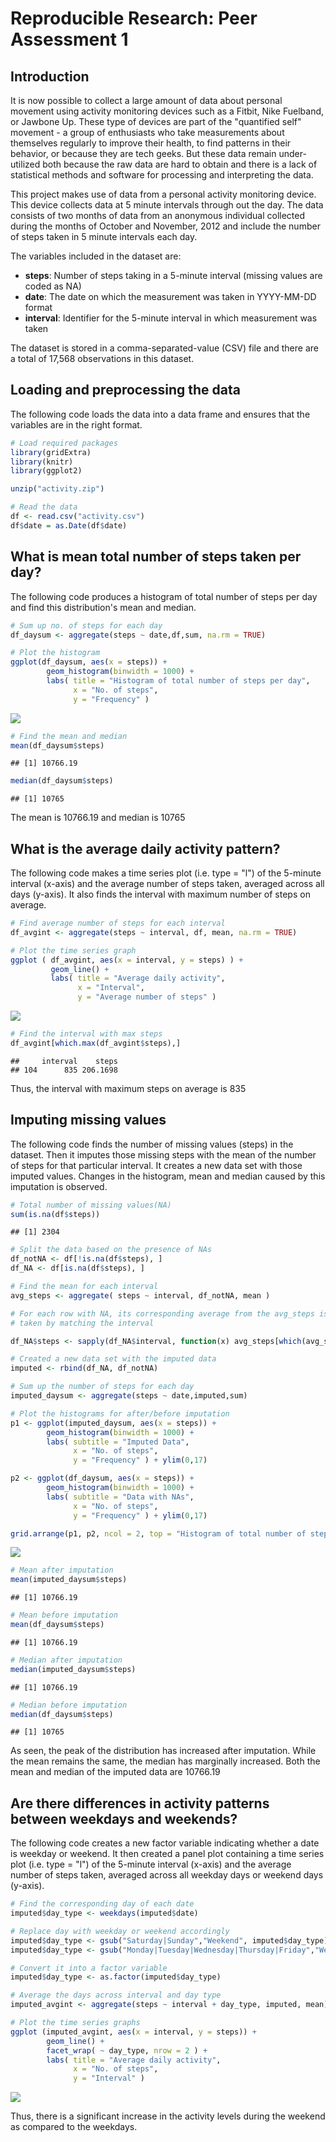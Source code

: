 # Reproducible Research: Peer Assessment 1


## Introduction

It is now possible to collect a large amount of data about personal movement using activity monitoring devices such as a Fitbit, Nike Fuelband, or Jawbone Up. These type of devices are part of the "quantified self" movement - a group of enthusiasts who take measurements about themselves regularly to improve their health, to find patterns in their behavior, or because they are tech geeks. But these data remain under-utilized both because the raw data are hard to obtain and there is a lack of statistical methods and software for processing and interpreting the data.

This project makes use of data from a personal activity monitoring device. This device collects data at 5 minute intervals through out the day. The data consists of two months of data from an anonymous individual collected during the months of October and November, 2012 and include the number of steps taken in 5 minute intervals each day.

The variables included in the dataset are:

- **steps**: Number of steps taking in a 5-minute interval (missing values are coded as NA)
- **date**: The date on which the measurement was taken in YYYY-MM-DD format
- **interval**: Identifier for the 5-minute interval in which measurement was taken

The dataset is stored in a comma-separated-value (CSV) file and there are a total of 17,568 observations in this dataset.

## Loading and preprocessing the data

The following code loads the data into a data frame and ensures that the variables are in the right format.


```r
# Load required packages
library(gridExtra)
library(knitr)
library(ggplot2)

unzip("activity.zip")        

# Read the data
df <- read.csv("activity.csv")
df$date = as.Date(df$date)
```


## What is mean total number of steps taken per day?

The following code produces a histogram of total number of steps per day and find this distribution's mean and median.


```r
# Sum up no. of steps for each day
df_daysum <- aggregate(steps ~ date,df,sum, na.rm = TRUE)

# Plot the histogram
ggplot(df_daysum, aes(x = steps)) + 
        geom_histogram(binwidth = 1000) + 
        labs( title = "Histogram of total number of steps per day",
              x = "No. of steps",
              y = "Frequency" )
```

![](PA1_template_files/figure-html/unnamed-chunk-2-1.png)<!-- -->

```r
# Find the mean and median
mean(df_daysum$steps)
```

```
## [1] 10766.19
```

```r
median(df_daysum$steps)
```

```
## [1] 10765
```

The mean is 10766.19 and median is 10765


## What is the average daily activity pattern?

The following code makes a time series plot (i.e. type = "l") of the 5-minute interval (x-axis) and the average number of steps taken, averaged across all days (y-axis). It also finds the interval with maximum number of steps on average.


```r
# Find average number of steps for each interval
df_avgint <- aggregate(steps ~ interval, df, mean, na.rm = TRUE)

# Plot the time series graph
ggplot ( df_avgint, aes(x = interval, y = steps) ) +
         geom_line() +
         labs( title = "Average daily activity",
               x = "Interval",
               y = "Average number of steps" )
```

![](PA1_template_files/figure-html/unnamed-chunk-3-1.png)<!-- -->

```r
# Find the interval with max steps
df_avgint[which.max(df_avgint$steps),]
```

```
##     interval    steps
## 104      835 206.1698
```

Thus, the interval with maximum steps on average is 835

## Imputing missing values

The following code finds the number of missing values (steps) in the dataset. Then it imputes those missing steps with the mean of the number of steps for that particular interval. It creates a new data set with those imputed values. Changes in the histogram, mean and median caused by this imputation is observed.


```r
# Total number of missing values(NA)
sum(is.na(df$steps))
```

```
## [1] 2304
```

```r
# Split the data based on the presence of NAs
df_notNA <- df[!is.na(df$steps), ]
df_NA <- df[is.na(df$steps), ]               

# Find the mean for each interval
avg_steps <- aggregate( steps ~ interval, df_notNA, mean )

# For each row with NA, its corresponding average from the avg_steps is
# taken by matching the interval

df_NA$steps <- sapply(df_NA$interval, function(x) avg_steps[which(avg_steps$interval == x), 2])

# Created a new data set with the imputed data
imputed <- rbind(df_NA, df_notNA)

# Sum up the number of steps for each day
imputed_daysum <- aggregate(steps ~ date,imputed,sum)

# Plot the histograms for after/before imputation
p1 <- ggplot(imputed_daysum, aes(x = steps)) + 
        geom_histogram(binwidth = 1000) + 
        labs( subtitle = "Imputed Data",
              x = "No. of steps",
              y = "Frequency" ) + ylim(0,17)

p2 <- ggplot(df_daysum, aes(x = steps)) + 
        geom_histogram(binwidth = 1000) + 
        labs( subtitle = "Data with NAs",
              x = "No. of steps",
              y = "Frequency" ) + ylim(0,17)

grid.arrange(p1, p2, ncol = 2, top = "Histogram of total number of steps per day")
```

![](PA1_template_files/figure-html/unnamed-chunk-4-1.png)<!-- -->

```r
# Mean after imputation
mean(imputed_daysum$steps)
```

```
## [1] 10766.19
```

```r
# Mean before imputation
mean(df_daysum$steps)
```

```
## [1] 10766.19
```

```r
# Median after imputation
median(imputed_daysum$steps)
```

```
## [1] 10766.19
```

```r
# Median before imputation
median(df_daysum$steps)
```

```
## [1] 10765
```

As seen, the peak of the distribution has increased after imputation. While the mean remains the same, the median has marginally increased. Both  the mean and median of the imputed data are 10766.19

## Are there differences in activity patterns between weekdays and weekends?

The following code creates a new factor variable indicating whether a date is weekday or weekend. It then created a panel plot containing a time series plot (i.e. type = "l") of the 5-minute interval (x-axis) and the average number of steps taken, averaged across all weekday days or weekend days (y-axis).


```r
# Find the corresponding day of each date 
imputed$day_type <- weekdays(imputed$date)

# Replace day with weekday or weekend accordingly
imputed$day_type <- gsub("Saturday|Sunday","Weekend", imputed$day_type)
imputed$day_type <- gsub("Monday|Tuesday|Wednesday|Thursday|Friday","Weekday", imputed$day_type)

# Convert it into a factor variable
imputed$day_type <- as.factor(imputed$day_type)

# Average the days across interval and day type
imputed_avgint <- aggregate(steps ~ interval + day_type, imputed, mean)

# Plot the time series graphs
ggplot (imputed_avgint, aes(x = interval, y = steps)) +
        geom_line() +
        facet_wrap( ~ day_type, nrow = 2 ) +
        labs( title = "Average daily activity",
              x = "No. of steps",
              y = "Interval" )
```

![](PA1_template_files/figure-html/unnamed-chunk-5-1.png)<!-- -->

Thus, there is a significant increase in the activity levels during the weekend as compared to the weekdays.
